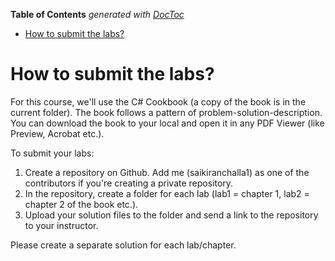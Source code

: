 <!-- START doctoc generated TOC please keep comment here to allow auto update -->
<!-- DON'T EDIT THIS SECTION, INSTEAD RE-RUN doctoc TO UPDATE -->
**Table of Contents**  *generated with [DocToc](https://github.com/thlorenz/doctoc)*

- [How to submit the labs?](#how-to-submit-the-labs)

<!-- END doctoc generated TOC please keep comment here to allow auto update -->

# How to submit the labs?

For this course, we'll use the C# Cookbook (a copy of the book is in the current folder). The book follows a pattern of problem-solution-description. You can download the book to your local and open it in any PDF Viewer (like Preview, Acrobat etc.).


To submit your labs:
1. Create a repository on Github. Add me (saikiranchalla1) as one of the contributors if you're creating a private repository.
2. In the repository, create a folder for each lab (lab1 = chapter 1, lab2 = chapter 2 of the book etc.).
3. Upload your solution files to the folder and send a link to the repository to your instructor.

Please create a separate solution for each lab/chapter.
